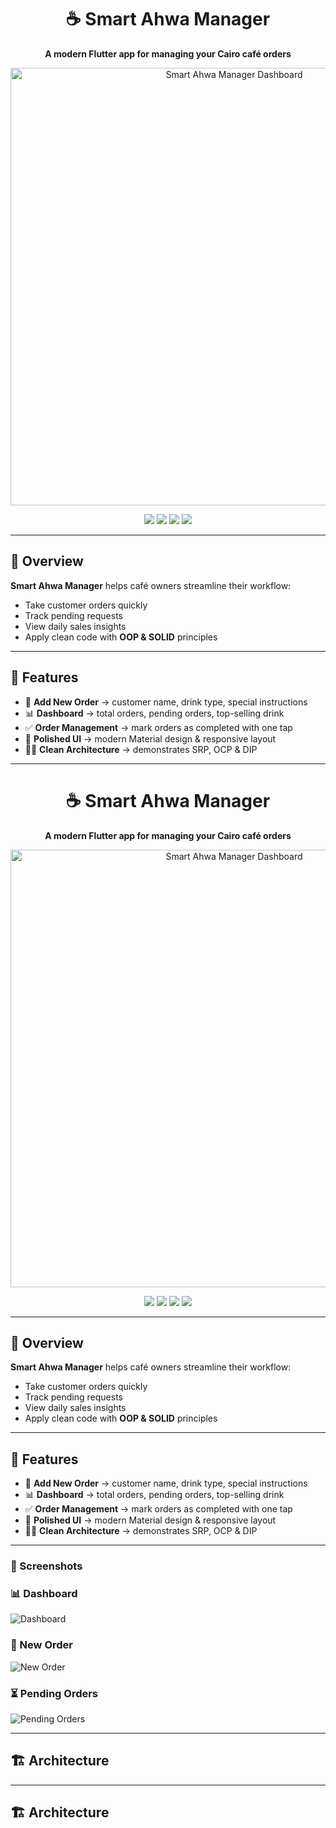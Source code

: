 <h1 align="center">☕ Smart Ahwa Manager</h1>
<p align="center">
  <b>A modern Flutter app for managing your Cairo café orders</b>  
</p>

<p align="center">
  <img src="screenshots/dashboard.png" width="700" alt="Smart Ahwa Manager Dashboard"/>
</p>

<p align="center">
  <a href="https://flutter.dev"><img src="https://img.shields.io/badge/Flutter-3.24-blue?logo=flutter&logoColor=white" /></a>
  <a href="https://dart.dev"><img src="https://img.shields.io/badge/Dart-3.5-0175C2?logo=dart&logoColor=white" /></a>
  <img src="https://img.shields.io/badge/Platform-Android%20|%20iOS-green" />
  <img src="https://img.shields.io/badge/License-MIT-purple" />
</p>

---

## 🚀 Overview  
**Smart Ahwa Manager** helps café owners streamline their workflow:  
- Take customer orders quickly  
- Track pending requests  
- View daily sales insights  
- Apply clean code with **OOP & SOLID** principles  

---

## 🌟 Features  

- 📝 **Add New Order** → customer name, drink type, special instructions  
- 📊 **Dashboard** → total orders, pending orders, top-selling drink  
- ✅ **Order Management** → mark orders as completed with one tap  
- 🎨 **Polished UI** → modern Material design & responsive layout  
- 🧑‍💻 **Clean Architecture** → demonstrates SRP, OCP & DIP  

---

<h1 align="center">☕ Smart Ahwa Manager</h1>
<p align="center">
  <b>A modern Flutter app for managing your Cairo café orders</b>  
</p>

<p align="center">
  <img src="screenshots/dashboard.png" width="700" alt="Smart Ahwa Manager Dashboard"/>
</p>

<p align="center">
  <a href="https://flutter.dev"><img src="https://img.shields.io/badge/Flutter-3.24-blue?logo=flutter&logoColor=white" /></a>
  <a href="https://dart.dev"><img src="https://img.shields.io/badge/Dart-3.5-0175C2?logo=dart&logoColor=white" /></a>
  <img src="https://img.shields.io/badge/Platform-Android%20|%20iOS-green" />
  <img src="https://img.shields.io/badge/License-MIT-purple" />
</p>

---

## 🚀 Overview  
**Smart Ahwa Manager** helps café owners streamline their workflow:  
- Take customer orders quickly  
- Track pending requests  
- View daily sales insights  
- Apply clean code with **OOP & SOLID** principles  

---

## 🌟 Features  

- 📝 **Add New Order** → customer name, drink type, special instructions  
- 📊 **Dashboard** → total orders, pending orders, top-selling drink  
- ✅ **Order Management** → mark orders as completed with one tap  
- 🎨 **Polished UI** → modern Material design & responsive layout  
- 🧑‍💻 **Clean Architecture** → demonstrates SRP, OCP & DIP  

---

### 📸 Screenshots  

### 📊 Dashboard  
![Dashboard](https://i.ibb.co/pjYR6qT7/dashboard.png)

### 📝 New Order  
![New Order](https://i.ibb.co/ymJY8WTy/neworder.png)

### ⏳ Pending Orders  
![Pending Orders](https://i.ibb.co/g8hvY2X/pending.png)

---

## 🏗️ Architecture  



---

## 🏗️ Architecture  

